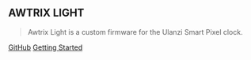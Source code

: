 
## AWTRIX LIGHT

> Awtrix Light is a custom firmware for the Ulanzi Smart Pixel clock. 


[GitHub](https://github.com/Blueforcer/awtrix-light)
[Getting Started](#quick-start)
